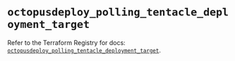 # `octopusdeploy_polling_tentacle_deployment_target`

Refer to the Terraform Registry for docs: [`octopusdeploy_polling_tentacle_deployment_target`](https://registry.terraform.io/providers/octopusdeploylabs/octopusdeploy/0.43.2/docs/resources/polling_tentacle_deployment_target).
